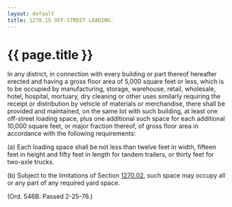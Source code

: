 ```yaml
---
layout: default 
title: 1270.15 OFF-STREET LOADING.
---
```


{{ page.title }}
================

In any district, in connection with every building or part thereof
hereafter erected and having a gross floor area of 5,000 square feet or
less, which is to be occupied by manufacturing, storage, warehouse,
retail, wholesale, hotel, hospital, mortuary, dry cleaning or other uses
similarly requiring the receipt or distribution by vehicle of materials
or merchandise, there shall be provided and maintained, on the same lot
with such building, at least one off-street loading space, plus one
additional such space for each additional 10,000 square feet, or major
fraction thereof, of gross floor area in accordance with the following
requirements:

​(a) Each loading space shall be not less than twelve feet in width,
fifteen feet in height and fifty feet in length for tandem trailers, or
thirty feet for two-axle trucks.

​(b) Subject to the limitations of Section [1270.02](50d830fe.html),
such space may occupy all or any part of any required yard space.

(Ord. 546B. Passed 2-25-76.)
